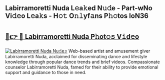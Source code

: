 ## Labirramoretti Nuda L𝚎a𝚔ed N𝚞𝚍e - Part-wNo Vi𝚍𝚎o L𝚎a𝚔s - H𝚘𝚝 O𝚗𝚕yf𝚊ns P𝚑𝚘tos loN36

# <h2><a href="http://kfafjj.oniu.top/?m=Labirramoretti+Nuda">🔗👉 🔴 Labirramoretti Nuda P𝚑ot𝚘𝚜 V𝚒d𝚎o</a></h2>

[![Labirramoretti Nuda Nu𝚍e𝚜](https://i.imgur.com/0qMVB7G.gif)](http://kfafjj.oniu.top/?m=Labirramoretti+Nuda)
Web-based artist and amusement giver Labirramoretti Nuda, acclaimed for disseminating dance and lifestyle knowledge through popular dance trends and brief videos. Compassionate counselor Labirramoretti Nuda, famed for their ability to provide emotional support and guidance to those in need.  
